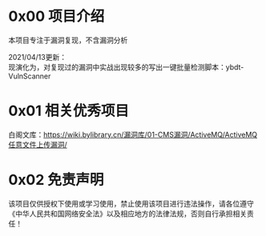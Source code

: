 # 0x00 项目介绍
本项目专注于漏洞复现，不含漏洞分析

2021/04/13更新：  
现演化为，对复现过的漏洞中实战出现较多的写出一键批量检测脚本：ybdt-VulnScanner

# 0x01 相关优秀项目
白阁文库：https://wiki.bylibrary.cn/漏洞库/01-CMS漏洞/ActiveMQ/ActiveMQ任意文件上传漏洞/

# 0x02 免责声明
该项目仅供授权下使用或学习使用，禁止使用该项目进行违法操作，请各位遵守《中华人民共和国网络安全法》以及相应地方的法律法规，否则自行承担相关责任！

